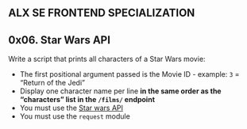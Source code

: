 ## ALX SE FRONTEND SPECIALIZATION
## 0x06. Star Wars API

Write a script that prints all characters of a Star Wars movie:

* The first positional argument passed is the Movie ID - example: `3` = “Return of the Jedi”
* Display one character name per line **in the same order as the “characters” list in the `/films/` endpoint**
* You must use the [Star wars API](https://alx-intranet.hbtn.io/rltoken/ds__tvEZ4DuMVv5VKkRUCA)
* You must use the `request` module
